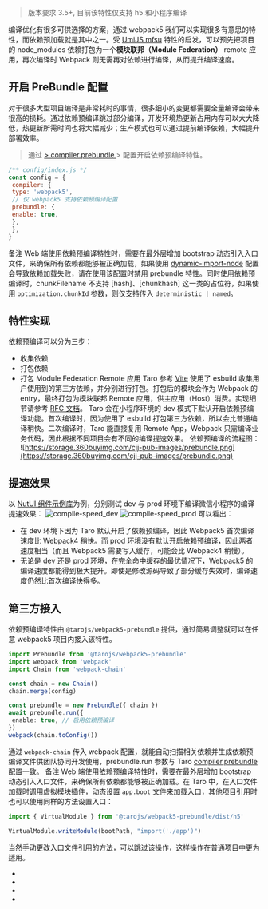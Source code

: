 > 版本要求 3.5+, 目前该特性仅支持 h5 和小程序编译

编译优化有很多可供选择的方案，通过 webpack5 我们可以实现很多有意思的特性，而依赖预加载就是其中之一。受 [UmiJS mfsu](https://umijs.org/zh-CN/docs/mfsu) 特性的启发，可以预先把项目的 node_modules 依赖打包为一个**模块联邦（Module Federation）** remote 应用，再次编译时 Webpack 则无需再对依赖进行编译，从而提升编译速度。
## 开启 PreBundle 配置[​](prebundle.html#开启-prebundle-配置)
对于很多大型项目编译是非常耗时的事情，很多细小的变更都需要全量编译会带来很高的损耗。通过依赖预编译跳过部分编译，开发环境热更新占用内存可以大大降低，热更新所需时间也将大幅减少；生产模式也可以通过提前编译依赖，大幅提升部署效率。
> 通过
[> compiler.prebundle
](https://docs.taro.zone/docs/next/config-detail#compilerprebundle)> 配置开启依赖预编译特性。

```jsx
/** config/index.js */
const config = {
 compiler: {
 type: 'webpack5',
 // 仅 webpack5 支持依赖预编译配置
 prebundle: {
 enable: true,
 },
 },
}
```
备注
Web 端使用依赖预编译特性时，需要在最外层增加 bootstrap 动态引入入口文件，来确保所有依赖都能够被正确加载，如果使用 [dynamic-import-node](babel-config/index.html#dynamic-import-node) 配置会导致依赖加载失败，请在使用该配置时禁用 prebundle 特性。同时使用依赖预编译时，chunkFilename 不支持 [hash]、[chunkhash] 这一类的占位符，如果使用 `optimization.chunkId` 参数，则仅支持传入 `deterministic | named`。
## 特性实现[​](prebundle.html#特性实现)
依赖预编译可以分为三步：

- 收集依赖
- 打包依赖
- 打包 Module Federation Remote 应用
Taro 参考 [Vite](https://cn.vitejs.dev/) 使用了 esbuild 收集用户使用到的第三方依赖，并分别进行打包。打包后的模块会作为 Webpack 的 entry，最终打包为模块联邦 Remote 应用，供主应用（Host）消费。实现细节请参考 [RFC 文档](https://github.com/NervJS/taro/discussions/11533)。
Taro 会在小程序环境的 dev 模式下默认开启依赖预编译功能。首次编译时，因为使用了 esbuild 打包第三方依赖，所以会比普通编译稍快。二次编译时，Taro 能直接复用 Remote App，Webpack 只需编译业务代码，因此根据不同项目会有不同的编译提速效果。
依赖预编译的流程图：
![https://storage.360buyimg.com/cjj-pub-images/prebundle.png](https://storage.360buyimg.com/cjj-pub-images/prebundle.png)
## 提速效果[​](prebundle.html#提速效果)
以 [NutUI 组件示例库](https://github.com/jdf2e/nutui/tree/next/src/sites/mobile-taro/vue)为例，分别测试 dev 与 prod 环境下编译微信小程序的编译提速效果：
![compile-speed_dev](https://storage.jd.com/cjj-pub-images/compile-speed_dev.png)
![compile-speed_prod](https://storage.jd.com/cjj-pub-images/compile-speed_prod.png)
可以看出：

- 在 dev 环境下因为 Taro 默认开启了依赖预编译，因此 Webpack5 首次编译速度比 Webpack4 稍快。而 prod 环境没有默认开启依赖预编译，因此两者速度相当（而且 Webpack5 需要写入缓存，可能会比 Webpack4 稍慢）。
- 无论是 dev 还是 prod 环境，在完全命中缓存的最优情况下，Webpack5 的编译速度都能得到极大提升。即使是修改源码导致了部分缓存失效时，编译速度仍然比首次编译快得多。
## 第三方接入[​](prebundle.html#第三方接入)
依赖预编译特性由 `@tarojs/webpack5-prebundle` 提供，通过简易调整就可以在任意 webpack5 项目内接入该特性。
```ts
import Prebundle from '@tarojs/webpack5-prebundle'
import webpack from 'webpack'
import Chain from 'webpack-chain'

const chain = new Chain()
chain.merge(config)

const prebundle = new Prebundle({ chain })
await prebundle.run({
 enable: true, // 启用依赖预编译
})
webpack(chain.toConfig())
```

通过 `webpack-chain` 传入 webpack 配置，就能自动扫描相关依赖并生成依赖预编译文件供团队协同开发使用，prebundle.run 参数与 Taro [compiler.prebundle](https://docs.taro.zone/docs/next/config-detail#compilerprebundle) 配置一致。
备注
Web 端使用依赖预编译特性时，需要在最外层增加 bootstrap 动态引入入口文件，来确保所有依赖都能够被正确加载。在 Taro 中，在入口文件加载时调用虚拟模块插件，动态设置 `app.boot` 文件来加载入口，其他项目引用时也可以使用同样的方法设置入口：
```ts
import { VirtualModule } from '@tarojs/webpack5-prebundle/dist/h5'

VirtualModule.writeModule(bootPath, "import('./app')")
```

当然手动更改入口文件引用的方法，可以跳过该操作，这样操作在普通项目中更为适用。

- 
- 
- 
-
